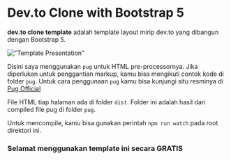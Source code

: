 # Dev.to Clone with Bootstrap 5

**dev.to clone template** adalah template layout mirip dev.to yang dibangun dengan Bootstrap 5.

!["Template Presentation"](https://yusufdevcode.com/wp-content/uploads/2020/11/template-dev.to_.png "Template Presentation")

Disini saya menggunakan ```pug``` untuk HTML pre-processornya. Jika diperlukan untuk penggantian markup, kamu bisa mengikuti contok kode di folder ```pug```. Untuk cara penggunaan ```pug``` kamu bisa kunjungi situ resminya di [Pug Official](https://pugjs.org/api/getting-started.html)

File HTML tiap halaman ada di folder ```dist```. Folder ini adalah hasil dari compiled file pug di folder ```pug```.

Untuk mencompile, kamu bisa gunakan perintah
```npm run watch``` pada root direktori ini.

### Selamat menggunakan template ini secara GRATIS

